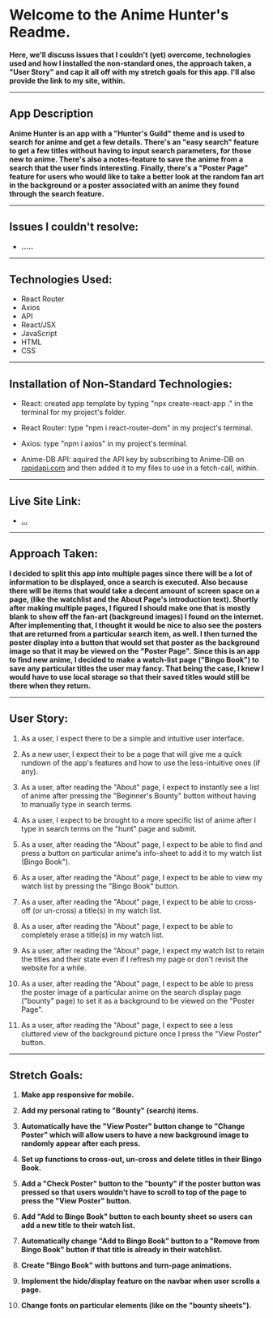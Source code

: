 # Welcome to the Anime Hunter's Readme.
**Here, we'll discuss issues that I couldn't (yet) overcome, technologies used and how I installed the non-standard ones, the approach taken, a "User Story" and cap it all off with my stretch goals for this app. I'll also provide the link to my site, within.**

---

## App Description
**Anime Hunter is an app with a "Hunter's Guild" theme and is used to search for anime and get a few details. There's an "easy search" feature to get a few titles without having to input search parameters, for those new to anime. There's also a notes-feature to save the anime from a search that the user finds interesting. Finally, there's a "Poster Page" feature for users who would like to take a better look at the random fan art in the background or a poster associated with an anime they found through the search feature.**

---

## Issues I couldn't resolve:

- **.....**

---

## Technologies Used:

- React Router
- Axios
- API
- React/JSX
- JavaScript
- HTML
- CSS

---

## Installation of Non-Standard Technologies:

- React: created app template by typing "npx create-react-app ." in the terminal for my project's folder.

- React Router: type "npm i react-router-dom" in my project's terminal.

- Axios: type "npm i axios" in my project's terminal.

- Anime-DB API: aquired the API key by subscribing to Anime-DB on [rapidapi.com](https://rapidapi.com/hub) and then added it to my files to use in a fetch-call, within.

---

## Live Site Link:
- [...](...)

---

## Approach Taken:

**I decided to split this app into multiple pages since there will be a lot of information to be displayed, once a search is executed. Also because there will be items that would take a decent amount of screen space on a page, (like the watchlist and the About Page's introduction text). Shortly after making multiple pages, I figured I should make one that is mostly blank to show off the fan-art (background images) I found on the internet. After implementing that, I thought it would be nice to also see the posters that are returned from a particular search item, as well. I then turned the poster display into a button that would set that poster as the background image so that it may be viewed on the "Poster Page".**
**Since this is an app to find new anime, I decided to make a watch-list page ("Bingo Book") to save any particular titles the user may fancy. That being the case, I knew I would have to use local storage so that their saved titles would still be there when they return.**

---

## User Story:

1. As a user, I expect there to be a simple and intuitive user interface.

2. As a new user, I expect their to be a page that will give me a quick rundown of the app's features and how to use the less-intuitive ones (if any).

3. As a user, after reading the "About" page, I expect to instantly see a list of anime after pressing the "Beginner's Bounty" button without having to manually type in search terms.

4. As a user, I expect to be brought to a more specific list of anime after I type in search terms on the "hunt" page and submit.

5. As a user, after reading the "About" page, I expect to be able to find and press a button on particular anime's info-sheet to add it to my watch list (Bingo Book").

6. As a user, after reading the "About" page, I expect to be able to view my watch list by pressing the "Bingo Book" button.

7. As a user, after reading the "About" page, I expect to be able to cross-off (or un-cross) a title(s) in my watch list.

8. As a user, after reading the "About" page, I expect to be able to completely erase a title(s) in my watch list.

9. As a user, after reading the "About" page, I expect my watch list to retain the titles and their state even if I refresh my page or don't revisit the website for a while.

10. As a user, after reading the "About" page, I expect to be able to press the poster image of a particular anime on the search display page ("bounty" page) to set it as a background to be viewed on the "Poster Page".

11. As a user, after reading the "About" page, I expect to see a less cluttered view of the background picture once I press the "View Poster" button.

---

## Stretch Goals:

1. **Make app responsive for mobile.**

2. **Add my personal rating to "Bounty" (search) items.**

3. **Automatically have the "View Poster" button change to "Change Poster" which will allow users to have a new background image to randomly appear after each press.**

4. **Set up functions to cross-out, un-cross and delete titles in their Bingo Book.**

5. **Add a "Check Poster" button to the "bounty" if the poster button was pressed so that users wouldn't have to scroll to top of the page to press the "View Poster" button.**

6. **Add "Add to Bingo Book" button to each bounty sheet so users can add a new title to their watch list.**

7. **Automatically change "Add to Bingo Book" button to a "Remove from Bingo Book" button if that title is already in their watchlist.**

8. **Create "Bingo Book" with buttons and turn-page animations.**

9. **Implement the hide/display feature on the navbar when user scrolls a page.**

10. **Change fonts on particular elements (like on the "bounty sheets").**



